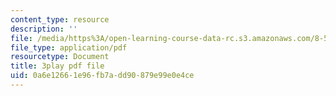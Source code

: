 ```yaml
---
content_type: resource
description: ''
file: /media/https%3A/open-learning-course-data-rc.s3.amazonaws.com/8-591j-systems-biology-fall-2014/0a6e12661e96fb7add90879e99e0e4ce_lLY1u2aghIQ.pdf
file_type: application/pdf
resourcetype: Document
title: 3play pdf file
uid: 0a6e1266-1e96-fb7a-dd90-879e99e0e4ce
---
```

